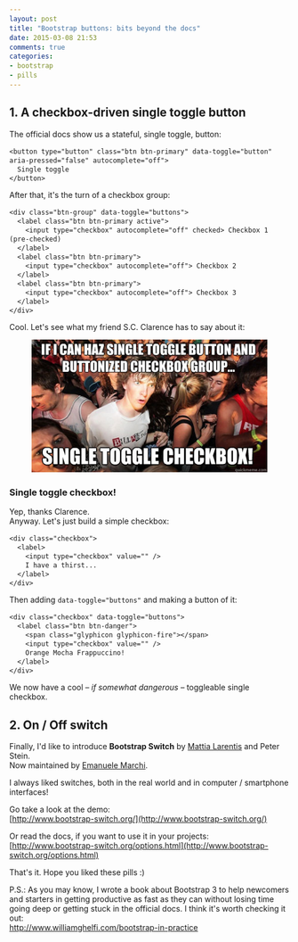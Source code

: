 ```yaml
---
layout: post
title: "Bootstrap buttons: bits beyond the docs"
date: 2015-03-08 21:53
comments: true
categories:
- bootstrap
- pills
---
```


## 1. A checkbox-driven single toggle button

The official docs show us a stateful, single toggle, button:

<pre><code class="language-markup">&lt;button type="button" class="btn btn-primary" data-toggle="button" aria-pressed="false" autocomplete="off"&gt;
  Single toggle
&lt;/button&gt;
</code></pre>

After that, it's the turn of a checkbox group:

<pre><code class="language-markup">&lt;div class="btn-group" data-toggle="buttons"&gt;
  &lt;label class="btn btn-primary active"&gt;
    &lt;input type="checkbox" autocomplete="off" checked&gt; Checkbox 1 (pre-checked)
  &lt;/label&gt;
  &lt;label class="btn btn-primary"&gt;
    &lt;input type="checkbox" autocomplete="off"&gt; Checkbox 2
  &lt;/label&gt;
  &lt;label class="btn btn-primary"&gt;
    &lt;input type="checkbox" autocomplete="off"&gt; Checkbox 3
  &lt;/label&gt;
&lt;/div&gt;
</code></pre>

Cool. Let's see what my friend S.C. Clarence has to say about it:

<figure class="text-center">
    <img src="/images/posts/2015-03-08-bootstrap-buttons-bits-beyond-the-docs/clarence.jpg" alt="Ionic + Angular" class="img-thumbnail" />
</figure>
<!-- http://i.qkme.me/3vqegw.jpg -->

### Single toggle checkbox!

Yep, thanks Clarence.  
Anyway. Let's just build a simple checkbox:

<pre><code class="language-markup">&lt;div class="checkbox"&gt;
  &lt;label&gt;
    &lt;input type="checkbox" value="" /&gt;
    I have a thirst...
  &lt;/label&gt;
&lt;/div&gt;
</code></pre>

Then adding `data-toggle="buttons"` and making a button of it:

<pre><code class="language-markup">&lt;div class="checkbox" data-toggle="buttons"&gt;
  &lt;label class="btn btn-danger"&gt;
    &lt;span class="glyphicon glyphicon-fire"&gt;&lt;/span&gt;&#32;
    &lt;input type="checkbox" value="" /&gt;
    Orange Mocha Frappuccino!
  &lt;/label&gt;
&lt;/div&gt;
</code></pre>

We now have a cool *– if somewhat dangerous –* toggleable single checkbox.

## 2. On / Off switch

Finally, I'd like to introduce **Bootstrap Switch** by [Mattia Larentis](https://github.com/nostalgiaz) and Peter Stein.  
Now maintained by [Emanuele Marchi](https://github.com/lostcrew).

I always liked switches, both in the real world and in computer / smartphone interfaces!

Go take a look at the demo:   
[http://www.bootstrap-switch.org/](http://www.bootstrap-switch.org/)

Or read the docs, if you want to use it in your projects:  
[http://www.bootstrap-switch.org/options.html](http://www.bootstrap-switch.org/options.html)

That's it. Hope you liked these pills :)

P.S.: As you may know, I wrote a book about Bootstrap 3 to help newcomers and starters in getting productive as fast as they can without losing time going deep or getting stuck in the official docs. I think it's worth checking it out:  
http://www.williamghelfi.com/bootstrap-in-practice
